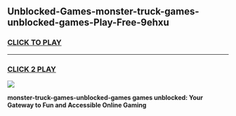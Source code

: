
## Unblocked-Games-monster-truck-games-unblocked-games-Play-Free-9ehxu
<h3>
<a href="https://premium76.site?title=monster-truck-games-unblocked-games&ref=20M">CLICK TO PLAY</a></h3>
<hr>

<h3>
<a href="https://premium76.site?title=monster-truck-games-unblocked-games&ref=20M">CLICK 2 PLAY</a>
  
</h3>

<a href="https://premium76.site?title=monster-truck-games-unblocked-games&ref=19M"><img src="https://clearcache.store/games.png"></a>


**monster-truck-games-unblocked-games games unblocked: Your Gateway to Fun and Accessible Online Gaming**
